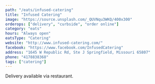 ```yaml
---
path: "/eats/infused-catering"
title: "Infused Catering"
image: "https://source.unsplash.com/_QUVNqu3WKQ/400x300"
orderops: ["delivery", "curbside", "order online"]
category: "eats"
hours: "Always open"
eatsType: "Catering"
website: "http://www.infused-catering.com/"
facebook: "https://www.facebook.com/InfusedCatering"
address: "1645 W Republic Rd, Ste J Springfield, Missouri 65807"
phone: "4178838368"
tags: ["catering"]
---
```


Delivery available via restaurant.
